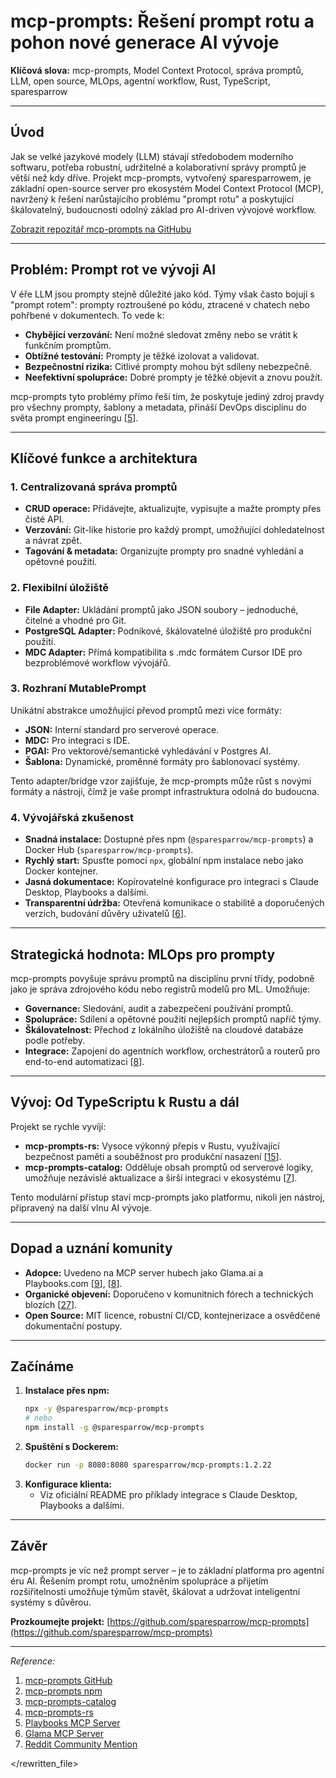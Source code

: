 # mcp-prompts: Řešení prompt rotu a pohon nové generace AI vývoje

**Klíčová slova:** mcp-prompts, Model Context Protocol, správa promptů, LLM, open source, MLOps, agentní workflow, Rust, TypeScript, sparesparrow

---

## Úvod

Jak se velké jazykové modely (LLM) stávají středobodem moderního softwaru, potřeba robustní, udržitelné a kolaborativní správy promptů je větší než kdy dříve. Projekt mcp-prompts, vytvořený sparesparrowem, je základní open-source server pro ekosystém Model Context Protocol (MCP), navržený k řešení narůstajícího problému "prompt rotu" a poskytující škálovatelný, budoucnosti odolný základ pro AI-driven vývojové workflow.

[Zobrazit repozitář mcp-prompts na GitHubu](https://github.com/sparesparrow/mcp-prompts)

---

## Problém: Prompt rot ve vývoji AI

V éře LLM jsou prompty stejně důležité jako kód. Týmy však často bojují s "prompt rotem": prompty roztroušené po kódu, ztracené v chatech nebo pohřbené v dokumentech. To vede k:
- **Chybějící verzování:** Není možné sledovat změny nebo se vrátit k funkčním promptům.
- **Obtížné testování:** Prompty je těžké izolovat a validovat.
- **Bezpečnostní rizika:** Citlivé prompty mohou být sdíleny nebezpečně.
- **Neefektivní spolupráce:** Dobré prompty je těžké objevit a znovu použít.

mcp-prompts tyto problémy přímo řeší tím, že poskytuje jediný zdroj pravdy pro všechny prompty, šablony a metadata, přináší DevOps disciplínu do světa prompt engineeringu [[5](https://github.com/sparesparrow/mcp-prompts)].

---

## Klíčové funkce a architektura

### 1. Centralizovaná správa promptů
- **CRUD operace:** Přidávejte, aktualizujte, vypisujte a mažte prompty přes čisté API.
- **Verzování:** Git-like historie pro každý prompt, umožňující dohledatelnost a návrat zpět.
- **Tagování & metadata:** Organizujte prompty pro snadné vyhledání a opětovné použití.

### 2. Flexibilní úložiště
- **File Adapter:** Ukládání promptů jako JSON soubory – jednoduché, čitelné a vhodné pro Git.
- **PostgreSQL Adapter:** Podnikové, škálovatelné úložiště pro produkční použití.
- **MDC Adapter:** Přímá kompatibilita s .mdc formátem Cursor IDE pro bezproblémové workflow vývojářů.

### 3. Rozhraní MutablePrompt
Unikátní abstrakce umožňující převod promptů mezi více formáty:
- **JSON:** Interní standard pro serverové operace.
- **MDC:** Pro integraci s IDE.
- **PGAI:** Pro vektorové/semantické vyhledávání v Postgres AI.
- **Šablona:** Dynamické, proměnné formáty pro šablonovací systémy.

Tento adapter/bridge vzor zajišťuje, že mcp-prompts může růst s novými formáty a nástroji, čímž je vaše prompt infrastruktura odolná do budoucna.

### 4. Vývojářská zkušenost
- **Snadná instalace:** Dostupné přes npm (`@sparesparrow/mcp-prompts`) a Docker Hub (`sparesparrow/mcp-prompts`).
- **Rychlý start:** Spusťte pomocí `npx`, globální npm instalace nebo jako Docker kontejner.
- **Jasná dokumentace:** Kopírovatelné konfigurace pro integraci s Claude Desktop, Playbooks a dalšími.
- **Transparentní údržba:** Otevřená komunikace o stabilitě a doporučených verzích, budování důvěry uživatelů [[6](https://www.npmjs.com/package/@sparesparrow/mcp-prompts)].

---

## Strategická hodnota: MLOps pro prompty

mcp-prompts povyšuje správu promptů na disciplínu první třídy, podobně jako je správa zdrojového kódu nebo registrů modelů pro ML. Umožňuje:
- **Governance:** Sledování, audit a zabezpečení používání promptů.
- **Spolupráce:** Sdílení a opětovné použití nejlepších promptů napříč týmy.
- **Škálovatelnost:** Přechod z lokálního úložiště na cloudové databáze podle potřeby.
- **Integrace:** Zapojení do agentních workflow, orchestrátorů a routerů pro end-to-end automatizaci [[8](https://playbooks.com/mcp/sparesparrow-prompt-manager)].

---

## Vývoj: Od TypeScriptu k Rustu a dál

Projekt se rychle vyvíjí:
- **mcp-prompts-rs:** Vysoce výkonný přepis v Rustu, využívající bezpečnost paměti a souběžnost pro produkční nasazení [[15](https://github.com/sparesparrow/mcp-prompts-rs)].
- **mcp-prompts-catalog:** Odděluje obsah promptů od serverové logiky, umožňuje nezávislé aktualizace a širší integraci v ekosystému [[7](https://github.com/sparesparrow/mcp-prompts-catalog)].

Tento modulární přístup staví mcp-prompts jako platformu, nikoli jen nástroj, připravený na další vlnu AI vývoje.

---

## Dopad a uznání komunity

- **Adopce:** Uvedeno na MCP server hubech jako Glama.ai a Playbooks.com [[9](https://glama.ai/mcp/servers/@sparesparrow/mcp-prompts)], [[8](https://playbooks.com/mcp/sparesparrow-prompt-manager)].
- **Organické objevení:** Doporučeno v komunitních fórech a technických blozích [[27](https://www.reddit.com/r/ClaudeAI/comments/1jd3zdb/i_just_use_api_for_system_prompt_alternatives/)].
- **Open Source:** MIT licence, robustní CI/CD, kontejnerizace a osvědčené dokumentační postupy.

---

## Začínáme

1. **Instalace přes npm:**
   ```bash
   npx -y @sparesparrow/mcp-prompts
   # nebo
   npm install -g @sparesparrow/mcp-prompts
   ```
2. **Spuštění s Dockerem:**
   ```bash
   docker run -p 8080:8080 sparesparrow/mcp-prompts:1.2.22
   ```
3. **Konfigurace klienta:**
   - Viz oficiální README pro příklady integrace s Claude Desktop, Playbooks a dalšími.

---

## Závěr

mcp-prompts je víc než prompt server – je to základní platforma pro agentní éru AI. Řešením prompt rotu, umožněním spolupráce a přijetím rozšiřitelnosti umožňuje týmům stavět, škálovat a udržovat inteligentní systémy s důvěrou.

**Prozkoumejte projekt:** [https://github.com/sparesparrow/mcp-prompts](https://github.com/sparesparrow/mcp-prompts)

---

*Reference:*
1. [mcp-prompts GitHub](https://github.com/sparesparrow/mcp-prompts)
2. [mcp-prompts npm](https://www.npmjs.com/package/@sparesparrow/mcp-prompts)
3. [mcp-prompts-catalog](https://github.com/sparesparrow/mcp-prompts-catalog)
4. [mcp-prompts-rs](https://github.com/sparesparrow/mcp-prompts-rs)
5. [Playbooks MCP Server](https://playbooks.com/mcp/sparesparrow-prompt-manager)
6. [Glama MCP Server](https://glama.ai/mcp/servers/@sparesparrow/mcp-prompts)
7. [Reddit Community Mention](https://www.reddit.com/r/ClaudeAI/comments/1jd3zdb/i_just_use_api_for_system_prompt_alternatives/)

</rewritten_file> 